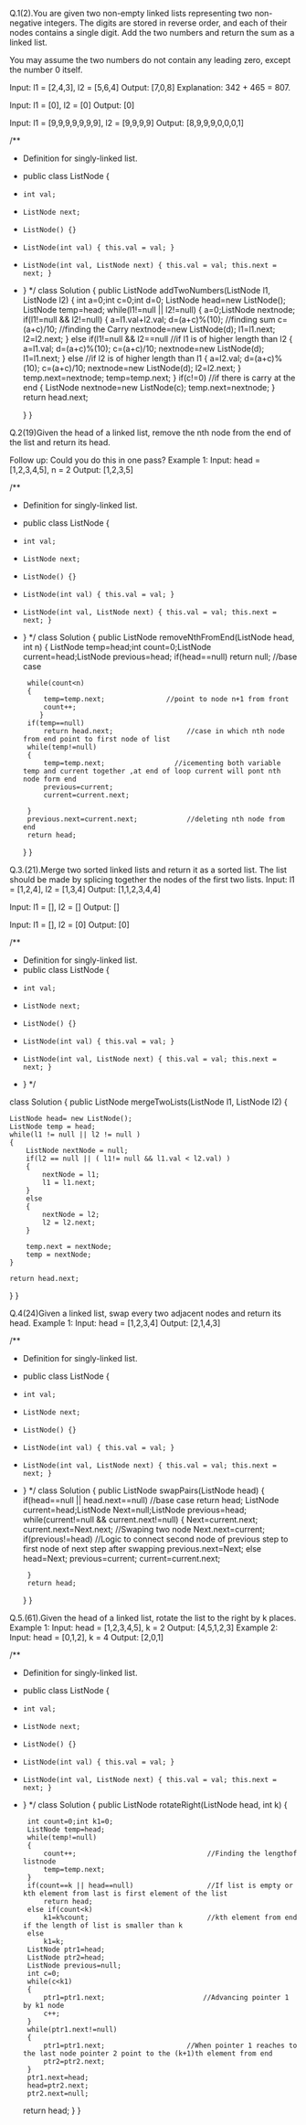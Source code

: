 Q.1(2).You are given two non-empty linked lists representing two non-negative integers. The digits are stored in reverse order, and each of their nodes contains a single digit. Add the two numbers and return the sum as a linked list.

You may assume the two numbers do not contain any leading zero, except the number 0 itself.

 Input: l1 = [2,4,3], l2 = [5,6,4]
Output: [7,0,8]
Explanation: 342 + 465 = 807.

Input: l1 = [0], l2 = [0]
Output: [0]

Input: l1 = [9,9,9,9,9,9,9], l2 = [9,9,9,9]
Output: [8,9,9,9,0,0,0,1]

/**
 * Definition for singly-linked list.
 * public class ListNode {
 *     int val;
 *     ListNode next;
 *     ListNode() {}
 *     ListNode(int val) { this.val = val; }
 *     ListNode(int val, ListNode next) { this.val = val; this.next = next; }
 * }
 */
class Solution {
    public ListNode addTwoNumbers(ListNode l1, ListNode l2) {
        int a=0;int c=0;int d=0;
        ListNode head=new ListNode();
        ListNode temp=head;
        while(l1!=null || l2!=null)
        {
            a=0;ListNode nextnode;
            if(l1!=null && l2!=null)
            {
             a=l1.val+l2.val;
                d=(a+c)%(10);                               //finding sum
                c=(a+c)/10;                                //finding the Carry
             nextnode=new ListNode(d);
                l1=l1.next;
                l2=l2.next;
            }
           else if(l1!=null && l2==null                   //if l1 is of higher length than l2
            {
                a=l1.val;
               d=(a+c)%(10);
                c=(a+c)/10;
             nextnode=new ListNode(d);
                l1=l1.next;
            }
            else                                        //if l2 is of higher length than l1
            {
                a=l2.val;
                d=(a+c)%(10);
                c=(a+c)/10;
                 nextnode=new ListNode(d);
                l2=l2.next;
            }
            temp.next=nextnode;
            temp=temp.next;
        }
        if(c!=0)                                          //if there is carry at the end
        {
            ListNode nextnode=new ListNode(c);
            temp.next=nextnode;
        }
        return head.next;
        
    }
}

Q.2(19)Given the head of a linked list, remove the nth node from the end of the list and return its head.

Follow up: Could you do this in one pass?
Example 1:
Input: head = [1,2,3,4,5], n = 2
Output: [1,2,3,5]

/**
 * Definition for singly-linked list.
 * public class ListNode {
 *     int val;
 *     ListNode next;
 *     ListNode() {}
 *     ListNode(int val) { this.val = val; }
 *     ListNode(int val, ListNode next) { this.val = val; this.next = next; }
 * }
 */
class Solution {
    public ListNode removeNthFromEnd(ListNode head, int n) {
        ListNode temp=head;int count=0;ListNode current=head;ListNode previous=head;
        if(head==null)
            return null;                         //base case
        
        while(count<n)
        {
            temp=temp.next;               //point to node n+1 from front
            count++;
           }
        if(temp==null)
            return head.next;                  //case in which nth node from end point to first node of list
        while(temp!=null)
        {
            temp=temp.next;                 //icementing both variable temp and current together ,at end of loop current will pont nth node form end
            previous=current;
            current=current.next;
            
        }
        previous.next=current.next;            //deleting nth node from end
        return head;
    }
}

Q.3.(21).Merge two sorted linked lists and return it as a sorted list. The list should be made by splicing together the nodes of the first two lists.
Input: l1 = [1,2,4], l2 = [1,3,4]
Output: [1,1,2,3,4,4]

Input: l1 = [], l2 = []
Output: []

Input: l1 = [], l2 = [0]
Output: [0]

/**
 * Definition for singly-linked list.
 * public class ListNode {
 *     int val;
 *     ListNode next;
 *     ListNode() {}
 *     ListNode(int val) { this.val = val; }
 *     ListNode(int val, ListNode next) { this.val = val; this.next = next; }
 * }
 */

class Solution {
public ListNode mergeTwoLists(ListNode l1, ListNode l2) {

    ListNode head= new ListNode();
    ListNode temp = head;
    while(l1 != null || l2 != null )
    {  
        ListNode nextNode = null;
        if(l2 == null || ( l1!= null && l1.val < l2.val) )
        {                             
            nextNode = l1;            
            l1 = l1.next;               
        }           
        else 
        {
            nextNode = l2;
            l2 = l2.next;             
        }   
                             
        temp.next = nextNode;                                       
        temp = nextNode;
    }
         
    return head.next;
}
}

Q.4(24)Given a linked list, swap every two adjacent nodes and return its head.
Example 1:
Input: head = [1,2,3,4]
Output: [2,1,4,3]

/**
 * Definition for singly-linked list.
 * public class ListNode {
 *     int val;
 *     ListNode next;
 *     ListNode() {}
 *     ListNode(int val) { this.val = val; }
 *     ListNode(int val, ListNode next) { this.val = val; this.next = next; }
 * }
 */
class Solution {
    public ListNode swapPairs(ListNode head) {
        if(head==null || head.next==null)                                         //base case
            return head;
       ListNode current=head;ListNode Next=null;ListNode previous=head;
        while(current!=null && current.next!=null)
        {
            Next=current.next;                                      
            current.next=Next.next;                                           //Swaping two node 
            Next.next=current;
            if(previous!=head)                                                //Logic to connect second node of previous step to first node of next step after swapping
            previous.next=Next;
            else
                head=Next;
            previous=current;
            current=current.next;
            
        }
        return head;
        
    }
}


Q.5.(61).Given the head of a linked list, rotate the list to the right by k places.
Example 1:
Input: head = [1,2,3,4,5], k = 2
Output: [4,5,1,2,3]
Example 2:
Input: head = [0,1,2], k = 4
Output: [2,0,1]
 
 /**
 * Definition for singly-linked list.
 * public class ListNode {
 *     int val;
 *     ListNode next;
 *     ListNode() {}
 *     ListNode(int val) { this.val = val; }
 *     ListNode(int val, ListNode next) { this.val = val; this.next = next; }
 * }
 */
class Solution {
    public ListNode rotateRight(ListNode head, int k) {
        
        int count=0;int k1=0;
        ListNode temp=head;
        while(temp!=null)
        {
            count++;                                //Finding the lengthof listnode
            temp=temp.next;
        }
        if(count==k || head==null)                  //If list is empty or kth element from last is first element of the list
            return head;
        else if(count<k)
            k1=k%count;                             //kth element from end if the length of list is smaller than k
        else
            k1=k;
        ListNode ptr1=head;
        ListNode ptr2=head;
        ListNode previous=null;
        int c=0;
        while(c<k1)
        {
            ptr1=ptr1.next;                        //Advancing pointer 1 by k1 node
            c++;
        }
        while(ptr1.next!=null)
        {
            ptr1=ptr1.next;                    //When pointer 1 reaches to the last node pointer 2 point to the (k+1)th element from end
            ptr2=ptr2.next;
        }
        ptr1.next=head;                        
        head=ptr2.next;
        ptr2.next=null;
    
    return head;
    }
}
